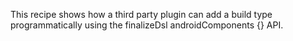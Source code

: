 This recipe shows how a third party plugin can add a build type programmatically
using the finalizeDsl androidComponents {} API.
